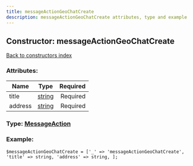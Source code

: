 ```yaml
---
title: messageActionGeoChatCreate
description: messageActionGeoChatCreate attributes, type and example
---
```

## Constructor: messageActionGeoChatCreate  
[Back to constructors index](index.md)



### Attributes:

| Name     |    Type       | Required |
|----------|:-------------:|---------:|
|title|[string](../types/string.md) | Required|
|address|[string](../types/string.md) | Required|



### Type: [MessageAction](../types/MessageAction.md)


### Example:

```
$messageActionGeoChatCreate = ['_' => 'messageActionGeoChatCreate', 'title' => string, 'address' => string, ];
```  

